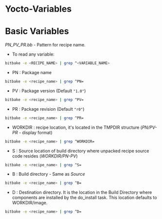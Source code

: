 # Yocto-Variables

# Basic Variables

*PN_PV_PR.bb* - Pattern for recipe name.

- To read any variable:
```bash
bitbake -e <RECIPE_NAME> | grep ^<VARIABLE_NAME>
```

- PN : Package name
```bash
bitbake -e <recipe_name> | grep ^PN=
```

- PV : Package version (Default `"1.0"`)
```bash
bitbake -e <recipe_name> | grep ^PV=
```

- PR : Package revision (Default `"r0"`)
```bash
bitbake -e <recipe_name> | grep ^PR=
```

- WORKDIR : recipe location, it's located in the TMPDIR structure (*PN/PV-PR* - display format)
```bash
bitbake -e <recipe_name> | grep ^WORKDIR=
```

- S : Source location of build directory where unpacked recipe source code resides (*WORKDIR/PN-PV*)
```bash
bitbake -e <recipe_name> | grep ^S=
```

- B : Build directory - Same as *Source*
```bash
bitbake -e <recipe_name> | grep ^B=
```

- D : Destination directory. It is the location in the Build Directory where components are installed by the do_install task. This location defaults to WORKDIR/image.
```bash
bitbake -e <recipe_name> | grep ^D=
```